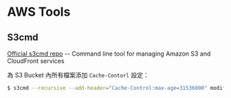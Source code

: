 # AWS Tools

## S3cmd

[Official s3cmd repo](https://github.com/s3tools/s3cmd) -- Command line tool for managing Amazon S3 and CloudFront services

為 S3 Bucket 內所有檔案添加 `Cache-Contorl` 設定：

```bash
$ s3cmd --recursive --add-header="Cache-Control:max-age=31536000" modify s3://BUCKET_NAME
```
